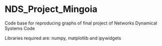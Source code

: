 # NDS_Project_Mingoia
Code base for reproducing graphs of final project of Networks Dynamical Systems Code

Libraries required are: numpy, matplotlib and ipywidgets
